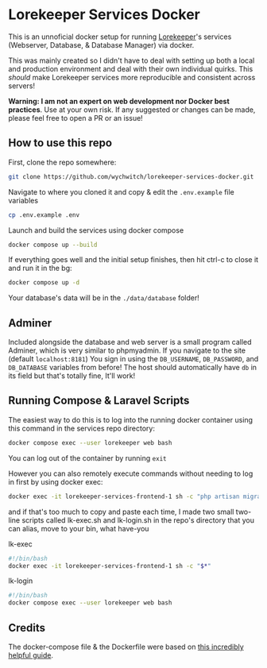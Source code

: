 # Lorekeeper Services Docker

This is an unnoficial docker setup for running [Lorekeeper](https://github.com/lk-arpg/lorekeeper)'s services (Webserver, Database, & Database Manager) via docker.

This was mainly created so I didn't have to deal with setting up both a local and production environment and deal with their own individual quirks. This *should* make Lorekeeper services more reproducible and consistent across servers!

**Warning: I am not an expert on web development nor Docker best practices**. Use at your own risk. If any suggested or changes can be made, please feel free to open a PR or an issue! 

## How to use this repo
First, clone the repo somewhere:

```bash
git clone https://github.com/wychwitch/lorekeeper-services-docker.git 
```

Navigate to where you cloned it and copy & edit the `.env.example` file variables

```bash
cp .env.example .env
```

Launch and build the services using docker compose

```bash
docker compose up --build
```

If everything goes well and the initial setup finishes, then hit ctrl-c to close it and run it in the bg:

```bash
docker compose up -d
```

Your database's data will be in the `./data/database` folder!

## Adminer

Included alongside the database and web server is a small program called Adminer, which is very similar to phpmyadmin. If you navigate to the site (default `localhost:8181`) You sign in using the `DB_USERNAME`, `DB_PASSWORD`, and `DB_DATABASE` variables from before! The host should automatically have `db` in its field but that's totally fine, It'll work!

## Running Compose & Laravel Scripts

The easiest way to do this is to log into the running docker container using this command in the services repo directory:

```bash
docker compose exec --user lorekeeper web bash
```
You can log out of the container by running `exit`

However you can also remotely execute commands without needing to log in first by using docker exec: 

```bash
docker exec -it lorekeeper-services-frontend-1 sh -c "php artisan migrate"
```

and if that's too much to copy and paste each time, I made two small two-line scripts called lk-exec.sh and lk-login.sh in the repo's directory that you can alias, move to your bin, what have-you  

lk-exec

```bash
#!/bin/bash
docker exec -it lorekeeper-services-frontend-1 sh -c "$*"
```

lk-login

```bash
#!/bin/bash
docker compose exec --user lorekeeper web bash
```

## Credits
The docker-compose file & the Dockerfile were based on [this incredibly helpful guide](https://inovector.com/blog/minimal-configuration-docker-to-run-laravel-application). 

